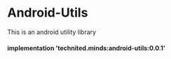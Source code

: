 # Android-Utils
This is an android utility library

#### implementation  'technited.minds:android-utils:0.0.1'

